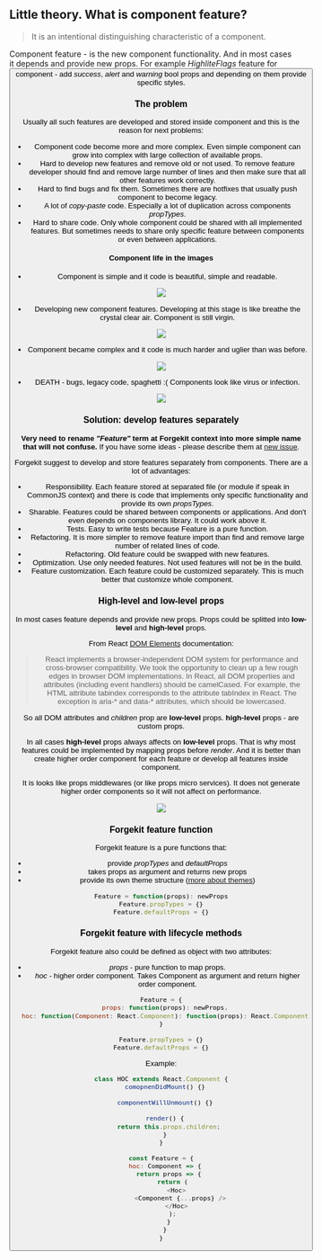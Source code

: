 ## Little theory. What is component feature?

> It is an intentional distinguishing characteristic of a component.

Component feature - is the new component functionality. And in most cases it depends and provide new props.
For example *HighliteFlags* feature for *<Button/>* component - add *success*, *alert* and *warning* bool props and depending on them provide specific styles.

### The problem

Usually all such features are developed and stored inside component and this is the reason for next problems:

* Component code become more and more complex. Even simple component can grow into complex with large collection of available props.
* Hard to develop new features and remove old or not used. To remove feature developer should find and remove large number of lines and then make sure that all other features work correctly.
* Hard to find bugs and fix them. Sometimes there are hotfixes that usually push component to become legacy.
* A lot of *copy-paste* code. Especially a lot of duplication across components *propTypes*.
* Hard to share code. Only whole component could be shared with all implemented features. But sometimes needs to share only specific feature between components or even between applications.

#### Component life in the images

* Component is simple and it code is beautiful, simple and readable.

<img src="https://raw.githubusercontent.com/tuchk4/forgekit/release/2.0/docs/images/component.png">

* Developing new component features. Developing at this stage is like breathe the crystal clear air. Component is still virgin.

<img src="https://raw.githubusercontent.com/tuchk4/forgekit/release/2.0/docs/images/component-with-features.png">

* Component became complex and it code is much harder and uglier than was before.

<img src="https://raw.githubusercontent.com/tuchk4/forgekit/release/2.0/docs/images/component-with-added-features.png">

* DEATH - bugs, legacy code, spaghetti :( Components look like virus or infection.

<img src="https://raw.githubusercontent.com/tuchk4/forgekit/release/2.0/docs/images/component-became-complex.png">

### Solution: develop features separately

**Very need to rename *"Feature"* term at Forgekit context into more simple name that will not confuse.** If you have some ideas - please describe them at [new issue](https://github.com/tuchk4/forgekit/issues/new).

Forgekit suggest to develop and store features separately from components. There are a lot of advantages:

* Responsibility. Each feature stored at separated file (or module if speak in CommonJS context) and there is code that implements only specific functionality and provide its own *propsTypes*.
* Sharable. Features could be shared between components or applications. And don't even depends on components library. It could work above it.
* Tests. Easy to write tests because Feature is a pure function.
* Refactoring. It is more simpler to remove feature import than find and remove large number of related lines of code.
* Refactoring. Old feature could be swapped with new features.
* Optimization. Use only needed features. Not used features will not be in the build.
* Feature customization. Each feature could be customized separately. This is much better that customize whole component.


### High-level and low-level props

In most cases feature depends and provide new props.
Props could be splitted into **low-level** and **high-level** props.

From React [DOM Elements](https://facebook.github.io/react/docs/dom-elements.html) documentation:

> React implements a browser-independent DOM system for performance and cross-browser compatibility. We took the opportunity to clean up a few rough edges in browser DOM implementations.
In React, all DOM properties and attributes (including event handlers) should be camelCased. For example, the HTML attribute tabindex corresponds to the attribute tabIndex in React. The exception is aria-* and data-* attributes, which should be lowercased.

So all DOM attributes and *children* prop are **low-level** props.
**high-level** props - are custom props.

In all cases **high-level** props always affects on **low-level** props.
That is why most features could be implemented by mapping props before *render*. And it is better than create higher order component for each feature or develop all features inside component.

It is looks like props middlewares (or like props micro services).
It does not generate higher order components so it will not affect on performance.

<img src="https://raw.githubusercontent.com/tuchk4/forgekit/release/2.0/docs/images/props-as-middleware.png">

### Forgekit feature function

Forgekit feature is a pure functions that:

* provide *propTypes* and *defaultProps*
* takes props as argument and returns new props
* provide its own theme structure ([more about themes](./theme.md))

```js
Feature = function(props): newProps
Feature.propTypes = {}
Feature.defaultProps = {}
```

### Forgekit feature with lifecycle methods

Forgekit feature also could be defined as object with two attributes:

* *props* - pure function to map props.
* *hoc* - higher order component. Takes Component as argument and return higher order component.

```js
Feature = {
  props: function(props): newProps,
  hoc: function(Component: React.Component): function(props): React.Component
}

Feature.propTypes = {}
Feature.defaultProps = {}
```

Example:

```js
class HOC extends React.Component {
  comopnenDidMount() {}

  componentWillUnmount() {}

  render() {
    return this.props.children;
  }
}

const Feature = {
  hoc: Component => {
    return props => {
      return (
        <Hoc>
          <Component {...props} />
        </Hoc>
      );
    }
  }
}
```
